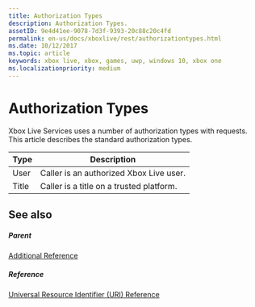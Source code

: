 ```yaml
---
title: Authorization Types
description: Authorization Types.
assetID: 9e4d41ee-9078-7d3f-9393-20c88c20c4fd
permalink: en-us/docs/xboxlive/rest/authorizationtypes.html
ms.date: 10/12/2017
ms.topic: article
keywords: xbox live, xbox, games, uwp, windows 10, xbox one
ms.localizationpriority: medium
---
```


# Authorization Types

Xbox Live Services uses a number of authorization types with requests.
This article describes the standard authorization types.

| Type| Description|
| --- | --- |
| User | Caller is an authorized Xbox Live user. |
| Title | Caller is a title on a trusted platform.|


<a id="ID4EGC"></a>
 
## See also


<a id="ID4EIC"></a>

##### Parent  

[Additional Reference](atoc-xboxlivews-reference-additional.md)


<a id="ID4EUC"></a>

##### Reference

[Universal Resource Identifier (URI) Reference](../uri/atoc-xboxlivews-reference-uris.md)
